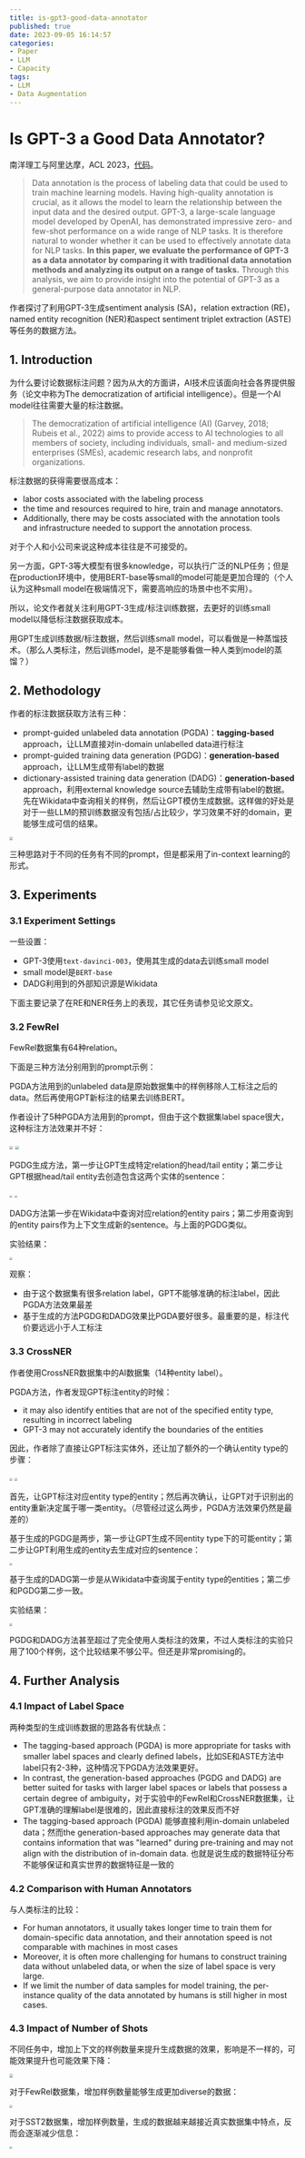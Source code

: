 ```yaml
---
title: is-gpt3-good-data-annotator
published: true
date: 2023-09-05 16:14:57
categories:
- Paper
- LLM
- Capacity
tags:
- LLM
- Data Augmentation
---
```


# Is GPT-3 a Good Data Annotator?

南洋理工与阿里达摩，ACL 2023，[代码](https://github.com/DAMO-NLP-SG/LLM-Data-Annotator)。

> Data annotation is the process of labeling data that could be used to train machine learning models. Having high-quality annotation is crucial, as it allows the model to learn the relationship between the input data and the desired output. GPT-3, a large-scale language model developed by OpenAI, has demonstrated impressive zero- and few-shot performance on a wide range of NLP tasks. It is therefore natural to wonder whether it can be used to effectively annotate data for NLP tasks. **In this paper, we evaluate the performance of GPT-3 as a data annotator by comparing it with traditional data annotation methods and analyzing its output on a range of tasks.** Through this analysis, we aim to provide insight into the potential of GPT-3 as a general-purpose data annotator in NLP.

作者探讨了利用GPT-3生成sentiment analysis (SA)，relation extraction (RE)，named entity recognition (NER)和aspect sentiment triplet extraction (ASTE)等任务的数据方法。

<!--more-->

## 1. Introduction

为什么要讨论数据标注问题？因为从大的方面讲，AI技术应该面向社会各界提供服务（论文中称为The democratization of artificial intelligence）。但是一个AI model往往需要大量的标注数据。

> The democratization of artificial intelligence (AI) (Garvey, 2018; Rubeis et al., 2022) aims to provide access to AI technologies to all members of society, including individuals, small- and medium-sized enterprises (SMEs), academic research labs, and nonprofit organizations.

标注数据的获得需要很高成本：

- labor costs associated with the labeling process
- the time and resources required to hire, train and manage annotators. 
- Additionally, there may be costs associated with the annotation tools and infrastructure needed to support the annotation process.

对于个人和小公司来说这种成本往往是不可接受的。

另一方面，GPT-3等大模型有很多knowledge，可以执行广泛的NLP任务；但是在production环境中，使用BERT-base等small的model可能是更加合理的（个人认为这种small model在极端情况下，需要高响应的场景中也不实用）。

所以，论文作者就关注利用GPT-3生成/标注训练数据，去更好的训练small model以降低标注数据获取成本。

用GPT生成训练数据/标注数据，然后训练small model，可以看做是一种蒸馏技术。（那么人类标注，然后训练model，是不是能够看做一种人类到model的蒸馏？）

## 2. Methodology

作者的标注数据获取方法有三种：

- prompt-guided unlabeled data annotation (PGDA)：**tagging-based** approach，让LLM直接对in-domain unlabelled data进行标注
- prompt-guided training data generation (PGDG)：**generation-based** approach，让LLM生成带有label的数据
- dictionary-assisted training data generation (DADG)：**generation-based** approach，利用external knowledge source去辅助生成带有label的数据。先在Wikidata中查询相关的样例，然后让GPT模仿生成数据。这样做的好处是对于一些LLM的预训练数据没有包括/占比较少，学习效果不好的domain，更能够生成可信的结果。

<img src="https://lxy-blog-pics.oss-cn-beijing.aliyuncs.com/asssets/image-20230905163214676.png"   style="zoom:40%;" />

三种思路对于不同的任务有不同的prompt，但是都采用了in-context learning的形式。

## 3. Experiments

### 3.1 Experiment Settings

一些设置：

- GPT-3使用`text-davinci-003`，使用其生成的data去训练small model
- small model是`BERT-base`
- DADG利用到的外部知识源是Wikidata

下面主要记录了在RE和NER任务上的表现，其它任务请参见论文原文。

### 3.2 FewRel

FewRel数据集有64种relation。

下面是三种方法分别用到的prompt示例：

PGDA方法用到的unlabeled data是原始数据集中的样例移除人工标注之后的data。然后再使用GPT新标注的结果去训练BERT。

作者设计了5种PGDA方法用到的prompt，但由于这个数据集label space很大，这种标注方法效果并不好：

<img src="https://lxy-blog-pics.oss-cn-beijing.aliyuncs.com/asssets/image-20230905164325630.png"   style="zoom:40%;" /> <img src="https://lxy-blog-pics.oss-cn-beijing.aliyuncs.com/asssets/image-20230905164203625.png" style="zoom:40%;" />

PGDG生成方法，第一步让GPT生成特定relation的head/tail entity；第二步让GPT根据head/tail entity去创造包含这两个实体的sentence：

<img src="https://lxy-blog-pics.oss-cn-beijing.aliyuncs.com/asssets/image-20230905164544743.png"   style="zoom:30%;" />

<img src="https://lxy-blog-pics.oss-cn-beijing.aliyuncs.com/asssets/image-20230905164602059.png"   style="zoom:30%;" />

DADG方法第一步在Wikidata中查询对应relation的entity pairs；第二步用查询到的entity pairs作为上下文生成新的sentence。与上面的PGDG类似。

实验结果：

<img src="https://lxy-blog-pics.oss-cn-beijing.aliyuncs.com/asssets/image-20230905164752260.png"  style="zoom:30%;" />

观察：

- 由于这个数据集有很多relation label，GPT不能够准确的标注label，因此PGDA方法效果最差
- 基于生成的方法PGDG和DADG效果比PGDA要好很多。最重要的是，标注代价要远远小于人工标注

### 3.3 CrossNER

作者使用CrossNER数据集中的AI数据集（14种entity label）。

PGDA方法，作者发现GPT标注entity的时候：

- it may also identify entities that are not of the specified entity type, resulting in incorrect labeling
- GPT-3 may not accurately identify the boundaries of the entities

因此，作者除了直接让GPT标注实体外，还让加了额外的一个确认entity type的步骤：

<img src="https://lxy-blog-pics.oss-cn-beijing.aliyuncs.com/asssets/image-20230905165424041.png"   style="zoom:30%;" />

<img src="https://lxy-blog-pics.oss-cn-beijing.aliyuncs.com/asssets/image-20230905165440312.png"   style="zoom:30%;" />

首先，让GPT标注对应entity type的entity；然后再次确认，让GPT对于识别出的entity重新决定属于哪一类entity。（尽管经过这么两步，PGDA方法效果仍然是最差的）

基于生成的PGDG是两步，第一步让GPT生成不同entity type下的可能entity；第二步让GPT利用生成的entity去生成对应的sentence：

<img src="https://lxy-blog-pics.oss-cn-beijing.aliyuncs.com/asssets/image-20230905165740644.png"   style="zoom:30%;" />

基于生成的DADG第一步是从Wikidata中查询属于entity type的entities；第二步和PGDG第二步一致。

实验结果：

<img src="https://lxy-blog-pics.oss-cn-beijing.aliyuncs.com/asssets/image-20230905165900707.png"   style="zoom:30%;" />

PGDG和DADG方法甚至超过了完全使用人类标注的效果，不过人类标注的实验只用了100个样例，这个比较结果不够公平。但还是非常promising的。

## 4. Further Analysis

### 4.1 Impact of Label Space

两种类型的生成训练数据的思路各有优缺点：

- The tagging-based approach (PGDA) is more appropriate for tasks with smaller label spaces and clearly defined labels，比如SE和ASTE方法中label只有2-3种，这种情况下PGDA方法效果更好。
- In contrast, the generation-based approaches (PGDG and DADG) are better suited for tasks with larger label spaces or labels that possess a certain degree of ambiguity，对于实验中的FewRel和CrossNER数据集，让GPT准确的理解label是很难的，因此直接标注的效果反而不好
- The tagging-based approach (PGDA) 能够直接利用in-domain unlabeled data；然而the generation-based approaches may generate data that contains information that was "learned" during pre-training and may not align with the distribution of in-domain data. 也就是说生成的数据特征分布不能够保证和真实世界的数据特征是一致的

### 4.2 Comparison with Human Annotators

与人类标注的比较：

- For human annotators, it usually takes longer time to train them for domain-specific data annotation, and their annotation speed is not comparable with machines in most cases
- Moreover, it is often more challenging for humans to construct training data without unlabeled data, or when the size of label space is very large.
- If we limit the number of data samples for model training, the per-instance quality of the data annotated by humans is still higher in most cases.

### 4.3 Impact of Number of Shots

不同任务中，增加上下文的样例数量来提升生成数据的效果，影响是不一样的，可能效果提升也可能效果下降：

<img src="https://lxy-blog-pics.oss-cn-beijing.aliyuncs.com/asssets/image-20230905171146027.png"   style="zoom:40%;" />

对于FewRel数据集，增加样例数量能够生成更加diverse的数据：

<img src="https://lxy-blog-pics.oss-cn-beijing.aliyuncs.com/asssets/image-20230905171046363.png"   style="zoom:30%;" />

对于SST2数据集，增加样例数量，生成的数据越来越接近真实数据集中特点，反而会逐渐减少信息：

<img src="https://lxy-blog-pics.oss-cn-beijing.aliyuncs.com/asssets/image-20230905171431462.png"   style="zoom:30%;" />
